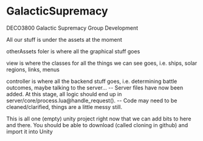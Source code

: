 GalacticSupremacy
=================

DECO3800 Galactic Supremacy Group Development

All our stuff is under the assets at the moment

otherAssets foler is where all the graphical stuff goes

view is where the classes for all the things we can see goes, i.e. ships, solar regions, links, menus

controller is where all the backend stuff goes, i.e. determining battle outcomes, maybe talking to the server...
-- Server files have now been added. At this stage, all logic should end up in server/core/process.lua@handle_request().
-- Code may need to be cleaned/clarified, things are a little messy still.


This is all one (empty) unity project right now that we can add bits to here and there.  You should be able to download (called cloning in github) and import it into Unity
